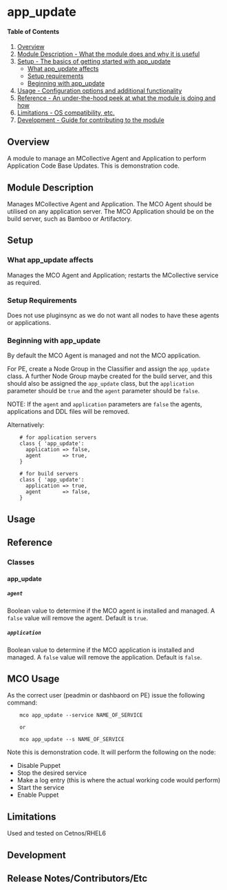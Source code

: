# app_update

#### Table of Contents

1. [Overview](#overview)
2. [Module Description - What the module does and why it is useful](#module-description)
3. [Setup - The basics of getting started with app_update](#setup)
    * [What app_update affects](#what-app_update-affects)
    * [Setup requirements](#setup-requirements)
    * [Beginning with app_update](#beginning-with-app_update)
4. [Usage - Configuration options and additional functionality](#usage)
5. [Reference - An under-the-hood peek at what the module is doing and how](#reference)
5. [Limitations - OS compatibility, etc.](#limitations)
6. [Development - Guide for contributing to the module](#development)

## Overview

A module to manage an MCollective Agent and Application to perform Application Code Base Updates.
This is demonstration code.

## Module Description

Manages MCollective Agent and Application.
The MCO Agent should be utilised on any application server.
The MCO Application should be on the build server, such as Bamboo or Artifactory.

## Setup

### What app_update affects

Manages the MCO Agent and Application; restarts the MCollective service as required.

### Setup Requirements

Does not use pluginsync as we do not want all nodes to have these agents or applications.

### Beginning with app_update

By default the MCO Agent is managed and not the MCO application.

For PE, create a Node Group in the Classifier and assign the `app_update` class.
A further Node Group maybe created for the build server, and this should also be assigned the 
`app_update` class, but the `application` parameter should be `true` and the `agent` parameter
should be `false`.

NOTE: If the `agent` and `application` parameters are `false` the agents, applications and DDL files will be removed.

Alternatively: 
```puppet
    # for application servers
    class { 'app_update':
      application => false,
      agent       => true,
    }

    # for build servers
    class { 'app_update':
      application => true,
      agent       => false,
    }
```

## Usage

## Reference

### Classes

#### app_update

##### `agent`
Boolean value to determine if the MCO agent is installed and managed.
A `false` value will remove the agent.
Default is `true`.

##### `application`
Boolean value to determine if the MCO application is installed and managed.
A `false` value will remove the application.
Default is `false`.

## MCO Usage

As the correct user (peadmin or dashbaord on PE) issue the following command:
```puppet
    mco app_update --service NAME_OF_SERVICE

    or

    mco app_update --s NAME_OF_SERVICE
```

Note this is demonstration code.  It will perform the following on the node:
* Disable Puppet
* Stop the desired service
* Make a log entry (this is where the actual working code would perform)
* Start the service
* Enable Puppet

## Limitations

Used and tested on Cetnos/RHEL6

## Development

## Release Notes/Contributors/Etc

